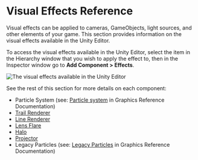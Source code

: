 Visual Effects Reference
========================


Visual effects can be applied to cameras, GameObjects, light sources, and other elements of your game. This section provides information on the visual effects available in the Unity Editor.

To access the visual effects available in the Unity Editor, select the item in the Hierarchy window that you wish to apply the effect to, then in the Inspector window go to __Add Component > Effects__.


![The visual effects available in the Unity Editor](../uploads/Main/comp-Effects-VisualEffects.png)

See the rest of this section for more details on each component:

* Particle System (see: [Particle system](http://docs.unity3d.com/Manual/class-ParticleSystem.html) in Graphics Reference Documentation)
* [Trail Renderer](http://docs.unity3d.com/Manual/class-TrailRenderer.html)
* [Line Renderer](http://docs.unity3d.com/Manual/class-LineRenderer.html)
* [Lens Flare](http://docs.unity3d.com/Manual/class-LensFlare.html)
* [Halo](http://docs.unity3d.com/Manual/class-Halo.html)
* [Projector](http://docs.unity3d.com/Manual/class-Projector.html)
* Legacy Particles (see: [Legacy Particles](http://docs.unity3d.com/Manual/comp-ParticlesLegacy.html) in Graphics Reference Documentation)